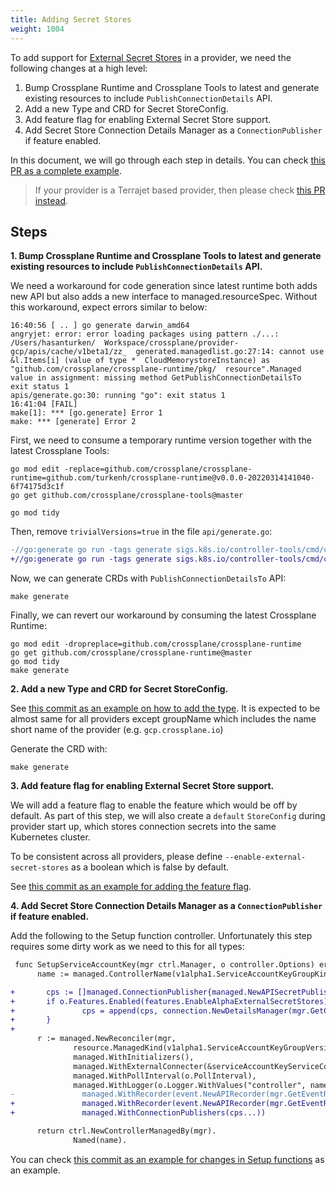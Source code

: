 ```yaml
---
title: Adding Secret Stores
weight: 1004
---
```


To add support for [External Secret Stores] in a provider, we need the following
changes at a high level:

1. Bump Crossplane Runtime and Crossplane Tools to latest and generate existing
resources to include `PublishConnectionDetails` API.
1. Add a new Type and CRD for Secret StoreConfig.
2. Add feature flag for enabling External Secret Store support.
3. Add Secret Store Connection Details Manager as a `ConnectionPublisher` if
feature enabled.

In this document, we will go through each step in details. You can check 
[this PR as a complete example].

> If your provider is a Terrajet based provider, then please check
> [this PR instead].

## Steps

**1. Bump Crossplane Runtime and Crossplane Tools to latest and generate
existing resources to include `PublishConnectionDetails` API.**

We need a workaround for code generation since latest runtime both adds new API
but also adds a new interface to managed.resourceSpec. Without this workaround,
expect errors similar to below:

  ```shell
  16:40:56 [ .. ] go generate darwin_amd64
  angryjet: error: error loading packages using pattern ./...: /Users/hasanturken/  Workspace/crossplane/provider-gcp/apis/cache/v1beta1/zz_  generated.managedlist.go:27:14: cannot use &l.Items[i] (value of type *  CloudMemorystoreInstance) as "github.com/crossplane/crossplane-runtime/pkg/  resource".Managed value in assignment: missing method GetPublishConnectionDetailsTo
  exit status 1
  apis/generate.go:30: running "go": exit status 1
  16:41:04 [FAIL]
  make[1]: *** [go.generate] Error 1
  make: *** [generate] Error 2
  ```

First, we need to consume a temporary runtime version together with the latest
Crossplane Tools:

  ```shell
  go mod edit -replace=github.com/crossplane/crossplane-runtime=github.com/turkenh/crossplane-runtime@v0.0.0-20220314141040-6f74175d3c1f
  go get github.com/crossplane/crossplane-tools@master

  go mod tidy
  ```

Then, remove `trivialVersions=true` in the file `api/generate.go`:

  ```diff
-//go:generate go run -tags generate sigs.k8s.io/controller-tools/cmd/controller-gen object:headerFile=../hack/boilerplate.go.txt paths=./... crd:trivialVersions=true,crdVersions=v1 output:artifacts:config=../package/crds
+//go:generate go run -tags generate sigs.k8s.io/controller-tools/cmd/controller-gen object:headerFile=../hack/boilerplate.go.txt paths=./... crd:crdVersions=v1 output:artifacts:config=../package/crds
  ```

Now, we can generate CRDs with `PublishConnectionDetailsTo` API:

  ```shell
  make generate
  ```

Finally, we can revert our workaround by consuming the latest Crossplane
Runtime:

  ```shell
  go mod edit -dropreplace=github.com/crossplane/crossplane-runtime
  go get github.com/crossplane/crossplane-runtime@master
  go mod tidy
  make generate
  ```

**2. Add a new Type and CRD for Secret StoreConfig.**

See [this commit as an example on how to add the type]. It is expected to be
almost same for all providers except groupName which includes the name short
name of the provider (e.g. `gcp.crossplane.io`)

Generate the CRD with:

  ```shell
  make generate
  ```

**3. Add feature flag for enabling External Secret Store support.**

We will add a feature flag to enable the feature which would be off by default.
As part of this step, we will also create a `default` `StoreConfig` during
provider start up, which stores connection secrets into the same Kubernetes
cluster.

To be consistent across all providers, please define
`--enable-external-secret-stores` as a boolean which is false by default.

See [this commit as an example for adding the feature flag].

**4. Add Secret Store Connection Details Manager as a `ConnectionPublisher` if
feature enabled.**

Add the following to the Setup function controller. Unfortunately this step
requires some dirty work as we need to this for all types:

  ```diff
   func SetupServiceAccountKey(mgr ctrl.Manager, o controller.Options) error {
        name := managed.ControllerName(v1alpha1.ServiceAccountKeyGroupKind)

+       cps := []managed.ConnectionPublisher{managed.NewAPISecretPublisher(mgr.GetClient(), mgr.GetScheme())}
+       if o.Features.Enabled(features.EnableAlphaExternalSecretStores) {
+               cps = append(cps, connection.NewDetailsManager(mgr.GetClient(), scv1alpha1.StoreConfigGroupVersionKind))
+       }
+
        r := managed.NewReconciler(mgr,
                resource.ManagedKind(v1alpha1.ServiceAccountKeyGroupVersionKind),
                managed.WithInitializers(),
                managed.WithExternalConnecter(&serviceAccountKeyServiceConnector{client: mgr.GetClient()}),
                managed.WithPollInterval(o.PollInterval),
                managed.WithLogger(o.Logger.WithValues("controller", name)),
-               managed.WithRecorder(event.NewAPIRecorder(mgr.GetEventRecorderFor(name))))
+               managed.WithRecorder(event.NewAPIRecorder(mgr.GetEventRecorderFor(name))),
+               managed.WithConnectionPublishers(cps...))

        return ctrl.NewControllerManagedBy(mgr).
                Named(name).
  ```

You can check [this commit as an example for changes in Setup functions] as an
example.

[External Secret Stores]: https://github.com/crossplane/crossplane/blob/master/design/design-doc-external-secret-stores.md
[this PR as a complete example]: https://github.com/crossplane/provider-gcp/pull/421
[this PR instead]: https://github.com/crossplane-contrib/provider-jet-template/pull/23/commits
[this commit as an example on how to add the type]: https://github.com/crossplane-contrib/provider-aws/pull/1242/commits/d8a2df323fa2489d82bf1843d2fe338de033c61d
[this commit as an example for adding the feature flag]: https://github.com/crossplane/provider-gcp/pull/421/commits/b5898c62dc6668d9918496de8aa9bc365c371f82
[this commit as an example for changes in Setup functions]: https://github.com/crossplane/provider-gcp/pull/421/commits/9700d0c4fdb7e1fba8805afa309c1b1c7aa167a6